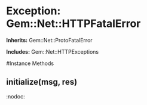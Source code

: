 # Exception: Gem::Net::HTTPFatalError
**Inherits:** Gem::Net::ProtoFatalError
    
**Includes:** Gem::Net::HTTPExceptions
  




#Instance Methods
## initialize(msg, res) [](#method-i-initialize)
:nodoc:

